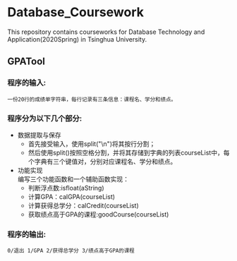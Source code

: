 Database_Coursework
===================
This repository contains courseworks for Database Technology and Application(2020Spring) in Tsinghua University.

GPATool
-------------------
### 程序的输入:
    一份20行的成绩单字符串，每行记录有三条信息：课程名、学分和绩点。
### 程序分为以下几个部分:
* 数据提取与保存
   * 首先接受输入，使用split("\n")将其按行分割；
   * 然后使用split()按照空格分割，并将其存储到字典的列表courseList中，每个字典有三个键值对，分别对应课程名、学分和绩点。
* 功能实现<br>
    编写三个功能函数和一个辅助函数实现：
   * 判断浮点数:isfloat(aString)
   * 计算GPA：calGPA(courseList)
   * 计算获得总学分：calCredit(courseList)
   * 获取绩点高于GPA的课程:goodCourse(courseList)
### 程序的输出:
    0/退出 1/GPA 2/获得总学分 3/绩点高于GPA的课程


